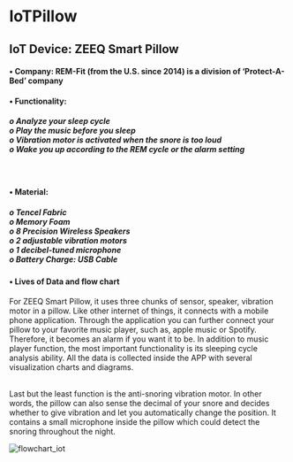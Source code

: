 # IoTPillow
<h2>	IoT Device: ZEEQ Smart Pillow<br/></h2>
<h4>•	Company: REM-Fit (from the U.S. since 2014) is a division of ‘Protect-A-Bed’ company</h4>
<h4>•	Functionality:<br/>
<h5>o	Analyze your sleep cycle<br/>
o	Play the music before you sleep<br/>
o	Vibration motor is activated when the snore is too loud<br/>
o	Wake you up according to the REM cycle or the alarm setting</h5><br/>
<h4>•	Material:<br/>
<h5>o	Tencel Fabric<br/>
o	Memory Foam<br/>
o	8 Precision Wireless Speakers<br/>
o	2 adjustable vibration motors<br/>
o	1 decibel-tuned microphone<br/>
o	Battery Charge: USB Cable <br/></h5>
<h4>•	Lives of Data and flow chart<br/></h4>
<p>For ZEEQ Smart Pillow, it uses three chunks of sensor, speaker, vibration motor in a pillow. Like other internet of things, it connects with a mobile phone application. Through the application you can further connect your pillow to your favorite music player, such as, apple music or Spotify. Therefore, it becomes an alarm if you want it to be. In addition to music player function, the most important functionality is its sleeping cycle analysis ability. All the data is collected inside the APP with several visualization charts and diagrams.</p><br/>
Last but the least function is the anti-snoring vibration motor. In other words, the pillow can also sense the decimal of your snore and decides whether to give vibration and let you automatically change the position. It contains a small microphone inside the pillow which could detect the snoring throughout the night.<br/>

![flowchart_iot](https://user-images.githubusercontent.com/23643452/30944859-af62606a-a3c8-11e7-9826-a698fb2608c4.jpg)

